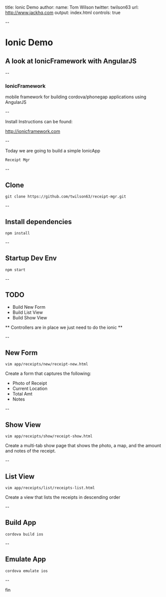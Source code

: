 title: Ionic Demo
author:
  name: Tom Wilson
  twitter: twilson63
  url: http://www.jackhq.com
output: index.html
controls: true

--

# Ionic Demo

## A look at IonicFramework with AngularJS

--

### IonicFramework

mobile framework for building cordova/phonegap applications using
AngularJS

--

Install Instructions can be found:

http://ionicframework.com

--

Today we are going to build a simple IonicApp

`Receipt Mgr`

--

## Clone

`git clone https://github.com/twilson63/receipt-mgr.git`

--

## Install dependencies

`npm install`

--

## Startup Dev Env

`npm start`

--

## TODO

* Build New Form
* Build List View
* Build Show View

** Controllers are in place we just need to do the ionic **

--

## New Form

`vim app/receipts/new/receipt-new.html`

Create a form that captures the following:

* Photo of Receipt
* Current Location
* Total Amt
* Notes

--

## Show View

`vim app/receipts/show/receipt-show.html`

Create a multi-tab show page that shows
the photo, a map, and the amount and notes of the receipt.

--

## List View

`vim app/receipts/list/receipts-list.html`

Create a view that lists the receipts in descending order

--

## Build App

```
cordova build ios
```

--

## Emulate App

```
cordova emulate ios
```

--

fin
